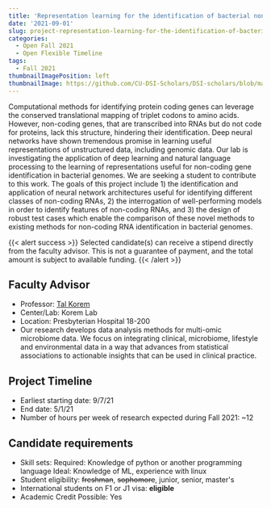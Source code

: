 ```yaml
---
title: 'Representation learning for the identification of bacterial non-coding RNAs'
date: '2021-09-01'
slug: project-representation-learning-for-the-identification-of-bacterial-non-coding-rnas
categories:
  - Open Fall 2021 
  - Open Flexible Timeline
tags:
  - Fall 2021
thumbnailImagePosition: left
thumbnailImage: https://github.com/CU-DSI-Scholars/DSI-scholars/blob/main/img/dna_transcription.png
---
```

Computational methods for identifying protein coding genes can leverage the conserved translational mapping of triplet codons to amino acids. However, non-coding genes, that are transcribed into RNAs but do not code for proteins, lack this structure, hindering their identification. Deep neural networks have shown tremendous promise in learning useful representations of unstructured data, including genomic data. Our lab is investigating the application of deep learning and natural language processing to the learning of representations useful for non-coding gene identification in bacterial genomes. We are seeking a student to contribute to this work. The goals of this project include 1) the identification and application of neural network architectures useful for identifying different classes of non-coding RNAs, 2) the interrogation of well-performing models in order to identify features of non-coding RNAs, and 3) the design of robust test cases which enable the comparison of these novel methods to existing methods for non-coding RNA identification in bacterial genomes.

<!--more-->

{{< alert success >}}
Selected candidate(s) can receive a stipend directly from the faculty advisor. This is not a guarantee of payment, and the total amount is subject to available funding.
{{< /alert >}}

## Faculty Advisor
+ Professor: [Tal Korem](https://koremlab.science)
+ Center/Lab: Korem Lab
+ Location: Presbyterian Hospital 18-200
+ Our research develops data analysis methods for multi-omic microbiome data. We focus on integrating clinical, microbiome, lifestyle and environmental data in a way that advances from statistical associations to actionable insights that can be used in clinical practice.

## Project Timeline
+ Earliest starting date: 9/7/21
+ End date: 5/1/21
+ Number of hours per week of research expected during Fall 2021: ~12

## Candidate requirements
+ Skill sets: 
  Required: Knowledge of python or another programming language
  Ideal: Knowledge of ML, experience with linux
+ Student eligibility: ~~freshman~~, ~~sophomore~~, junior, senior, master's
+ International students on F1 or J1 visa: **eligible**
+ Academic Credit Possible: Yes

